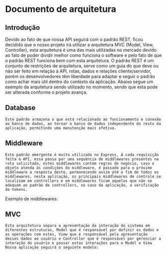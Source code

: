 # Documento de arquitetura
## Introdução
Devido ao fato de que nossa API seguirá com o padrão REST, ficou decidido que o nosso projeto irá utilizar a arquitetura MVC (Model, View, Controller), esta arquitetura é uma das mais utilizadas no mercado devido ao fato de poder dividir melhor como funciona o software e pelo fato de que o padrão REST funciona bem com esta arquitetura.
O padrão REST é um conjunto de restrições de arquitetura, serve como um guia do que deve ou não ser feito em relação à API, rotas, dados e relações cliente/servidor, porém os desenvolvedores têm liberdade para adaptar e seguir o padrão como achar mais útil dentro do contexto da aplicação.
Abaixo segue um exemplo da arquitetura sendo utilizado no momento, sendo que esta pode ser alterada conforme o projeto avança.


## Database
	Este padrão armazena o que está relacionado ao funcionamento e conexão ao banco de dados, ao tornar o banco de dados independente do resto da aplicação, permitindo uma manutenção mais efetiva.

## Middleware
	Este padrão emergente é muito utilizado no Express, A cada requisição feita à API, essa passa por uma sequência de middlewares presentes na rota solicitada, estes middlewares contém regras de negócio, caso o objeto atenda às condições do middleware, é passado para o próximo middleware a resposta deste, permanecendo assim até o fim de todos os middlewares, nesta aplicação, os principais middlewares de controle se localizam em controllers e em middlewares ficam aqueles que não se adequam ao padrão de controllers, no caso da aplicação, a verificação de tokens.
Exemplo de middlewares:


## MVC
	Esta arquitetura separa a apresentação da interação do sistema em diferentes estruturas, Model que é responsável por definir os dados e as operações com estes, View que é responsável pela apresentação desses dados ao usuário e Controller que é responsável por gerenciar a interação do usuário e passar estas interações para o Model e View
	Nossa aplicação seguirá o seguinte modelo:
